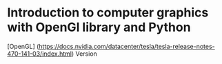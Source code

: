 # Introduction to computer graphics with OpenGl library and Python


[OpenGL] (https://docs.nvidia.com/datacenter/tesla/tesla-release-notes-470-141-03/index.html) Version 
